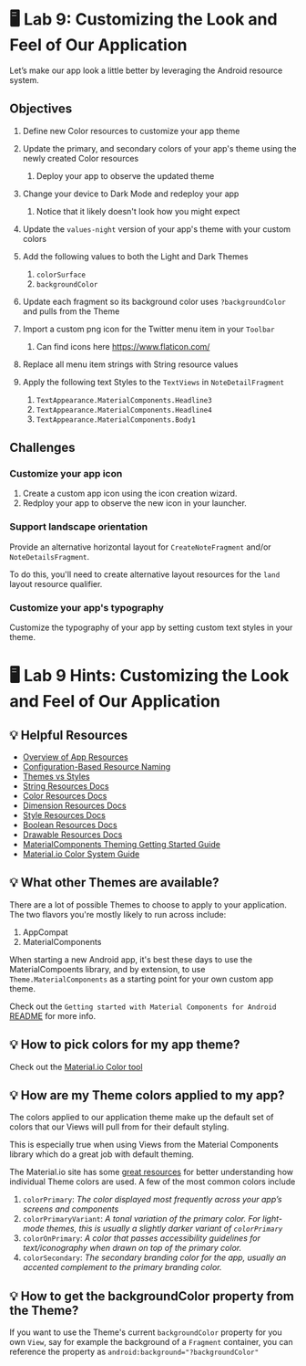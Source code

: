 # 🖥 Lab 9: Customizing the Look and Feel of Our Application
Let’s make our app look a little better by leveraging the Android resource system.

## Objectives
1. Define new Color resources to customize your app theme

2. Update the primary, and secondary colors of your app's theme using the newly created Color resources
    1. Deploy your app to observe the updated theme

3. Change your device to Dark Mode and redeploy your app
    1. Notice that it likely doesn't look how you might expect

4. Update the `values-night` version of your app's theme with your custom colors

6. Add the following values to both the Light and Dark Themes
    1. `colorSurface`
    2. `backgroundColor`

7. Update each fragment so its background color uses `?backgroundColor` and pulls from the Theme

10. Import a custom png icon for the Twitter menu item in your `Toolbar`
    1. Can find icons here https://www.flaticon.com/

11. Replace all menu item strings with String resource values

12. Apply the following text Styles to the `TextViews` in `NoteDetailFragment`
    1. `TextAppearance.MaterialComponents.Headline3`
    2. `TextAppearance.MaterialComponents.Headline4`
    3. `TextAppearance.MaterialComponents.Body1`

## Challenges
### Customize your app icon
1. Create a custom app icon using the icon creation wizard.
2. Redploy your app to observe the new icon in your launcher.

### Support landscape orientation
Provide an alternative horizontal layout for `CreateNoteFragment` and/or `NoteDetailsFragment`.

To do this, you'll need to create alternative layout resources for the `land` layout resource qualifier.

### Customize your app's typography
Customize the typography of your app by setting custom text styles in your theme.

# 🖥 Lab 9 Hints: Customizing the Look and Feel of Our Application

## 💡 Helpful Resources
- [Overview of App Resources](https://developer.android.com/guide/topics/resources/providing-resources)
- [Configuration-Based Resource Naming](https://developer.android.com/guide/topics/resources/providing-resources#QualifierRules)
- [Themes vs Styles](https://developer.android.com/guide/topics/ui/look-and-feel/themes#versus)
- [String Resources Docs](https://developer.android.com/guide/topics/resources/string-resource)
- [Color Resources Docs](https://developer.android.com/guide/topics/resources/more-resources#Color)
- [Dimension Resources Docs](https://developer.android.com/guide/topics/resources/more-resources#Dimension)
- [Style Resources Docs](https://developer.android.com/guide/topics/resources/style-resource)
- [Boolean Resources Docs](https://developer.android.com/guide/topics/resources/more-resources#Bool)
- [Drawable Resources Docs](https://developer.android.com/guide/topics/resources/drawable-resource)
- [MaterialComponents Theming Getting Started Guide](https://github.com/material-components/material-components-android/blob/master/docs/getting-started.md)
- [Material.io Color System Guide](https://material.io/design/color/the-color-system.html#color-theme-creation)

## 💡 What other Themes are available?
There are a lot of possible Themes to choose to apply to your application.  The two flavors you're mostly likely to run across include:
1. AppCompat
2. MaterialComponents

When starting a new Android app, it's best these days to use the MaterialCompoents library, and by extension, to use `Theme.MaterialComponents` as a starting point for your own custom app theme.

Check out the `Getting started with Material Components for Android` [README](https://github.com/material-components/material-components-android/blob/master/docs/getting-started.md) for more info.

## 💡 How to pick colors for my app theme?
Check out the [Material.io Color tool](https://material.io/resources/color/#!/?view.left=0&view.right=0)

## 💡 How are my Theme colors applied to my app?
The colors applied to our application theme make up the default set of colors that our Views will pull from for their default styling.

This is especially true when using Views from the Material Components library which do a great job with default theming.

The Material.io site has some [great resources](https://material.io/develop/android/theming/color) for better understanding how individual Theme colors are used.
A few of the most common colors include
1. `colorPrimary`: _The color displayed most frequently across your app’s screens and components_
2. `colorPrimaryVariant`: _A tonal variation of the primary color. For light-mode themes, this is usually a slightly darker variant of `colorPrimary`_
3. `colorOnPrimary`: _A color that passes accessibility guidelines for text/iconography when drawn on top of the primary color._
4. `colorSecondary`: _The secondary branding color for the app, usually an accented complement to the primary branding color._

## 💡 How to get the backgroundColor property from the Theme?
If you want to use the Theme's current `backgroundColor` property for you own `View`, say for example the background of a `Fragment` container, you can reference the property as `android:background="?backgroundColor"`
